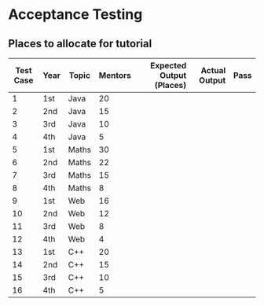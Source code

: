 # Acceptance Testing

## Places to allocate for tutorial
| Test Case | Year | Topic | Mentors | Expected Output (Places) | Actual Output | Pass |
| --------- | ---- | ----- | ------- | ------------------------:| -------------:| ---- |
| 1  | 1st | Java  | 20 |  |  |
| 2  | 2nd | Java  | 15 |  |  |
| 3  | 3rd | Java  | 10 |  |  |
| 4  | 4th | Java  | 5  |  |  |
| 5  | 1st | Maths | 30 |  |  |
| 6  | 2nd | Maths | 22 |  |  |
| 7  | 3rd | Maths | 15 |  |  |
| 8  | 4th | Maths | 8  |  |  |
| 9  | 1st | Web   | 16 |  |  |
| 10 | 2nd | Web   | 12 |  |  |
| 11 | 3rd | Web   | 8  |  |  |
| 12 | 4th | Web   | 4  |  |  |
| 13 | 1st | C++   | 20 |  |  |
| 14 | 2nd | C++   | 15 |  |  |
| 15 | 3rd | C++   | 10 |  |  |
| 16 | 4th | C++   | 5  |  |  |
